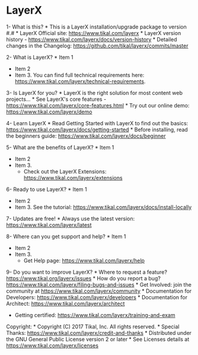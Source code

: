 # LayerX

1- What is this?
	* This is a LayerX installation/upgrade package to version #.#
	* LayerX Official site: https://www.tikal.com/layerx
	* LayerX version history - https://www.tikal.com/layerx/docs/version-history
	* Detailed changes in the Changelog: https://github.com/tikal/layerx/commits/master

2- What is LayerX?
	* Item 1
  * Item 2
  * Item 3.
	You can find full technical requirements here: https://www.tikal.com/layerx/technical-requirements.

3- Is LayerX for you?
	* LayerX is the right solution for most content web projects...
	* See LayerX's core features - https://www.tikal.com/layerx/core-features.html
	* Try out our online demo: https://www.tikal.com/layerx/demo

4- Learn LayerX
	* Read Getting Started with LayerX to find out the basics: https://www.tikal.com/layerx/docs/getting-started
	* Before installing, read the beginners guide: https://www.tikal.com/layerx/docs/beginner

5- What are the benefits of LayerX?
	* Item 1
  * Item 2
  * Item 3.
	* Check out the LayerX Extensions: https://www.tikal.com/layerx/extensions

6- Ready to use LayerX?
	* Item 1
  * Item 2
  * Item 3.
	See the tutorial: https://www.tikal.com/layerx/docs/install-locally

7- Updates are free!
	* Always use the latest version: https://www.tikal.com/layerx/latest

8- Where can you get support and help?
	* Item 1
  * Item 2
  * Item 3.
	* Get Help page: https://www.tikal.com/layerx/help

9- Do you want to improve LayerX?
	* Where to request a feature? https://www.tikal.org/layerx/issues
	* How do you report a bug? https://www.tikal.com/layerx/filing-bugs-and-issues
	* Get Involved: join the community at https://www.tikal.com/layerx/community
	* Documentation for Developers: https://www.tikal.com/layerx/developers
	* Documentation for Architect: https://www.tikal.com/layerx/architect
  * Getting certified: https://www.tikal.com/layerx/training-and-exam

Copyright:
	* Copyright (C) 2017 Tikal, Inc. All rights reserved.
	* Special Thanks: https://www.tikal.com/layerx/credit-and-thanks
	* Distributed under the GNU General Public License version 2 or later
	* See Licenses details at https://www.tikal.com/layerx/licenses
